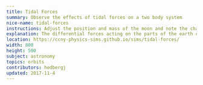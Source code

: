 ```yaml
---
title: Tidal Forces
summary: Observe the effects of tidal forces on a two body system
nice-name: tidal-forces
instructions: Adjust the position and mass of the moon and note the changes in the force vectors on the earth
explanation: The differential forces acting on the parts of the earth cause tidal bulges.
location: https://ccny-physics-sims.github.io/sims/tidal-forces/
width: 800
height: 500
subject: astronomy
topics: orbits
contributors: hedbergj
updated: 2017-11-4
---
```

